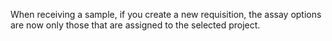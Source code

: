 When receiving a sample, if you create a new requisition, the assay options are now only those that are assigned to the selected project.